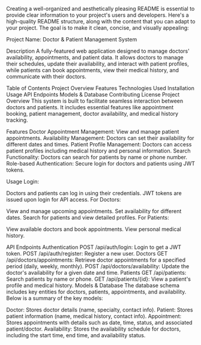 Creating a well-organized and aesthetically pleasing README is essential to provide clear information to your project's users and developers. Here's a high-quality README structure, along with the content that you can adapt to your project. The goal is to make it clean, concise, and visually appealing:

Project Name: Doctor & Patient Management System

Description
A fully-featured web application designed to manage doctors' availability, appointments, and patient data. It allows doctors to manage their schedules, update their availability, and interact with patient profiles, while patients can book appointments, view their medical history, and communicate with their doctors.

Table of Contents
Project Overview
Features
Technologies Used
Installation
Usage
API Endpoints
Models & Database
Contributing
License
Project Overview
This system is built to facilitate seamless interaction between doctors and patients. It includes essential features like appointment booking, patient management, doctor availability, and medical history tracking.

Features
Doctor Appointment Management: View and manage patient appointments.
Availability Management: Doctors can set their availability for different dates and times.
Patient Profile Management: Doctors can access patient profiles including medical history and personal information.
Search Functionality: Doctors can search for patients by name or phone number.
Role-based Authentication: Secure login for doctors and patients using JWT tokens.

Usage
Login:

Doctors and patients can log in using their credentials.
JWT tokens are issued upon login for API access.
For Doctors:

View and manage upcoming appointments.
Set availability for different dates.
Search for patients and view detailed profiles.
For Patients:

View available doctors and book appointments.
View personal medical history.

API Endpoints
Authentication
POST /api/auth/login: Login to get a JWT token.
POST /api/auth/register: Register a new user.
Doctors
GET /api/doctors/appointments: Retrieve doctor appointments for a specified period (daily, weekly, monthly).
POST /api/doctors/availability: Update the doctor's availability for a given date and time.
Patients
GET /api/patients: Search patients by name or phone.
GET /api/patients/{id}: View a patient's profile and medical history.
Models & Database
The database schema includes key entities for doctors, patients, appointments, and availability. Below is a summary of the key models:

Doctor: Stores doctor details (name, specialty, contact info).
Patient: Stores patient information (name, medical history, contact info).
Appointment: Stores appointments with details such as date, time, status, and associated patient/doctor.
Availability: Stores the availability schedule for doctors, including the start time, end time, and availability status.
